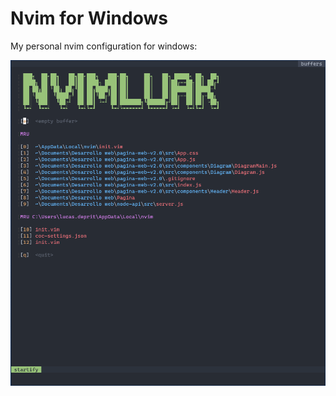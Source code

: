 # Nvim for Windows

My personal nvim configuration for windows:

![nvim Image](https://github.com/lucasdeprit/nvim/blob/windows/Images/Front.png)
